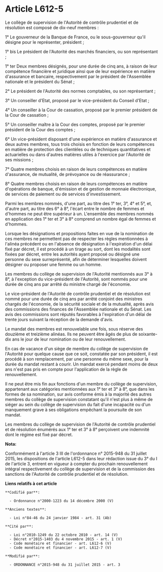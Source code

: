 # Article L612-5

Le collège de supervision de l'Autorité de contrôle prudentiel et de résolution est composé de dix-neuf membres :

1° Le gouverneur de la Banque de France, ou le sous-gouverneur qu'il désigne pour le représenter, président ;

1° bis Le président de l'Autorité des marchés financiers, ou son représentant ;

1° ter Deux membres désignés, pour une durée de cinq ans, à raison de leur compétence financière et juridique ainsi que de
leur expérience en matière d'assurance et bancaire, respectivement par le président de l'Assemblée nationale et le président
du Sénat ;

2° Le président de l'Autorité des normes comptables, ou son représentant ;

3° Un conseiller d'Etat, proposé par le vice-président du Conseil d'Etat ;

4° Un conseiller à la Cour de cassation, proposé par le premier président de la Cour de cassation ;

5° Un conseiller maître à la Cour des comptes, proposé par le premier président de la Cour des comptes ;

6° Un vice-président disposant d'une expérience en matière d'assurance et deux autres membres, tous trois choisis en fonction
de leurs compétences en matière de protection des clientèles ou de techniques quantitatives et actuarielles ou dans d'autres
matières utiles à l'exercice par l'Autorité de ses missions ;

7° Quatre membres choisis en raison de leurs compétences en matière d'assurance, de mutualité, de prévoyance ou de
réassurance ;

8° Quatre membres choisis en raison de leurs compétences en matière d'opérations de banque, d'émission et de gestion de
monnaie électronique, de services de paiement ou de services d'investissement.

Parmi les membres nommés, d'une part, au titre des 1° ter, 3°, 4° et 5°, et, d'autre part, au titre des 6° à 8°, l'écart
entre le nombre de femmes et d'hommes ne peut être supérieur à un. L'ensemble des membres nommés en application des 1° ter et
3° à 8° comprend un nombre égal de femmes et d'hommes.

Lorsque les désignations et propositions faites en vue de la nomination de ces membres ne permettent pas de respecter les
règles mentionnées à l'alinéa précédent ou en l'absence de désignation à l'expiration d'un délai fixé par décret, il est
procédé à un tirage au sort, dont les modalités sont fixées par décret, entre les autorités ayant proposé ou désigné une
personne du sexe surreprésenté, afin de déterminer lesquelles doivent désigner ou proposer une femme ou un homme. 

Les membres du collège de supervision de l'Autorité mentionnés aux 3° à 8°, à l'exception du vice-président de l'Autorité,
sont nommés pour une durée de cinq ans par arrêté du ministre chargé de l'économie.

Le vice-président de l'Autorité de contrôle prudentiel et de résolution est nommé pour une durée de cinq ans par arrêté
conjoint des ministres chargés de l'économie, de la sécurité sociale et de la mutualité, après avis des commissions des
finances de l'Assemblée nationale et du Sénat. Les avis des commissions sont réputés favorables à l'expiration d'un délai de
trente jours suivant la réception de la demande d'avis. 

Le mandat des membres est renouvelable une fois, sous réserve des douzième et treizième alinéas. Ils ne peuvent être âgés de
plus de soixante-dix ans le jour de leur nomination ou de leur renouvellement.

En cas de vacance d'un siège de membre du collège de supervision de l'Autorité pour quelque cause que ce soit, constatée par
son président, il est procédé à son remplacement, par une personne du même sexe,  pour la durée du mandat restant à courir.
Un mandat exercé pendant moins de deux ans n'est pas pris en compte pour l'application de la règle de renouvellement.

Il ne peut être mis fin aux fonctions d'un membre du collège de supervision, appartenant aux catégories mentionnées aux 1°
ter et 3° à 8°, que dans les formes de sa nomination, sur avis conforme émis à la majorité des autres membres du collège de
supervision constatant qu'il n'est plus à même de siéger au sein du collège de supervision du fait d'une incapacité ou d'un
manquement grave à ses obligations empêchant la poursuite de son mandat.

Les membres du collège de supervision de l'Autorité de contrôle prudentiel et de résolution énumérés aux 1° ter et 3° à 8°
perçoivent une indemnité dont le régime est fixé par décret.

**Nota:**

Conformément à l'article 3 III de l'ordonnance n° 2015-948 du 31 juillet 2015, les dispositions de l'article L612-5 dans leur
rédaction issue du 3° du I de l'article 3, entrent en vigueur à compter du prochain renouvellement intégral respectivement du
collège de supervision et de la commission des sanctions de l'Autorité de contrôle prudentiel et de résolution.

**Liens relatifs à cet article**

	**Codifié par**:

	  - Ordonnance n°2000-1223 du 14 décembre 2000 (V)

	**Anciens textes**:

	  - Loi n°84-46 du 24 janvier 1984 - art. 31 (Ab)

	**Cité par**:

	  - Loi n°2010-1249 du 22 octobre 2010 - art. 14 (V)
	  - Décret n°2015-1403 du 4 novembre 2015 - art. 1 (V)
	  - Code monétaire et financier - art. L612-6 (V)
	  - Code monétaire et financier - art. L612-7 (V)

	**Modifié par**:

	  - ORDONNANCE n°2015-948 du 31 juillet 2015 - art. 3
